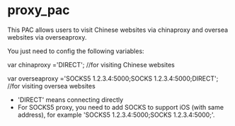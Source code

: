 # proxy_pac
This PAC allows users to visit Chinese websites via chinaproxy and oversea websites via overseaproxy. 

You just need to config the following variables:

var chinaproxy ='DIRECT'; //for visiting Chinese websites

var overseaproxy ='SOCKS5 1.2.3.4:5000;SOCKS 1.2.3.4:5000;DIRECT'; //for visiting oversea websites

* 'DIRECT' means connecting directly
* For SOCKS5 proxy, you need to add SOCKS to support iOS (with same address), for example 'SOCKS5 1.2.3.4:5000;SOCKS 1.2.3.4:5000;'.

